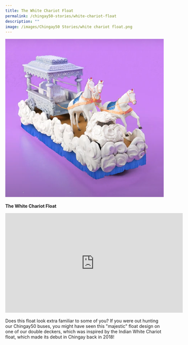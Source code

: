 ```yaml
---
title: The White Chariot Float
permalink: /chingay50-stories/white-chariot-float
description: ""
image: /images/Chingay50 Stories/white chariot float.png
---
```

![White Chariot Float](/images/Chingay50%20Stories/white%20chariot%20float.png)
<br></br>
**The White Chariot Float**

<iframe width="560" height="315" src="https://www.youtube.com/embed/l7cPZ4pxAKY" title="YouTube video player" frameborder="0" allow="accelerometer; autoplay; clipboard-write; encrypted-media; gyroscope; picture-in-picture" allowfullscreen></iframe>

Does this float look extra familiar to some of you? If you were out hunting our Chingay50 buses, you might have seen this "majestic" float design on one of our double deckers, which was inspired by the Indian White Chariot float, which made its debut in Chingay back in 2018!